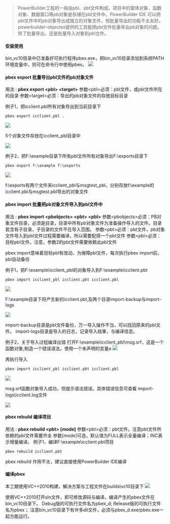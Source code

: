 >PowerBuilder工程的一般由pbl、pbt文件构成。项目中的窗体对象、函数对象、数据窗口等pb对象是存储在pbl文件中。PowerBuilder IDE 可以把pbl文件中的pb对象导出成独立的对象文件，但批量导出的功能不太友好。powerbuilder-objectex提供的工具能把pbl文件批量导出pb对象的问题。除了批量导出，还是批量导入对象到pbl文件。

#### 安装使用
bin_vc10目录中已准备好可执行程序pbex.exe，把bin_vc10目录添加到系统PATH环境变量中，则可在命令行中使用pbex。
![](https://gitee.com/jianguankun/pb-objectex/raw/master/images/1-1.png)


#### pbex export 批量导出pbl文件的pb对象文件
用法 : **pbex export \<pbl\> \<target>**
参数\<pbl\>必须：pbl文件，或pbl文件所在的目录
参数\<target\>必须：导出的pb对象文件的存放目标目录

例子1，把icclient.pbl所有对象导出到当前目录下
```
pbex export icclient.pbl .
```
![](https://gitee.com/jianguankun/pb-objectex/raw/master/images/1-2.png)

5个对象文件存放在icclient_pbl目录中

![](https://gitee.com/jianguankun/pb-objectex/raw/master/images/1-3.png)

例子2，把F:\example目录下所有pbl文件所有对象导出F:\exports目录下
```
pbex export f:\example f:\exports
```
![](https://gitee.com/jianguankun/pb-objectex/raw/master/images/1-4.png)

f:\exports有两个文件夹icclient_pbl与msgtest_pbl，分别存放f:\example的icclient.pbl与msgtest.pbl导出的对象文件

#### pbex import 批量把pb对象文件导入到pbl文件中
用法 : **pbex import \<pbobjects\> \<pbt> \<pbl\>**
参数\<pbobjects\>必须：PB对象文件目录，必须是目录，目录中所有pb对象文件为准备操作导入的文件。目录若含有子目录，子目录的文件不在导入范围。
参数\<pbt\>必须：pbt文件，pb对象文件导入到pbl文件过程需要编译，所以需要配搭一个pbt文件
参数\<pbl\>必须：目标pbl文件。注意，参数2的pbt文件需要依赖此pbl文件

pbex import意味着目标pbl有改动，为保障pbl文件，每次执行pbex import前，pbl自动备份

例子1，把F:\example\icclient_pbl的对象导入到F:\example\icclient.pbt
```
pbex import icclient_pbl icclient.pbt icclient.pbl
```
![](https://gitee.com/jianguankun/pb-objectex/raw/master/images/1-5.png)

F:\example目录下将产生新的icclient.pbl,及两个目录import-backup与import-logs

![](https://gitee.com/jianguankun/pb-objectex/raw/master/images/1-6.png)

import-backup目录是pbl文件备份，万一导入操作不当，可以找回原来的pbl文件。
import-logs目录是导入的日志，记录导入结果，与编译信息。

例子2，关于导入过程编译出错
打开F:\example\icclient_pbl\msg.srf，这是一个函数对象,制造一个错误语法，使用一个未声明的变量a
![](https://gitee.com/jianguankun/pb-objectex/raw/master/images/1-7.png)

再执行导入
```
pbex import icclient_pbl icclient.pbt icclient.pbl
```
![](https://gitee.com/jianguankun/pb-objectex/raw/master/images/1-8.png)

msg.srf函数对象导入成功，但提示语法错误。具体错误信息可查看
import-logs\icclient.log文件

![](https://gitee.com/jianguankun/pb-objectex/raw/master/images/1-9.png)

#### pbex rebuild 编译项目
用法 : **pbex rebuild \<pbt\> [mode]**
参数\<pbt\>必须：pbt文件。注意pbt文件所依赖的pbl文件需要齐全
参数[mode]可选，默认值为FULL表示全量编译；INC表示增量编译。
例子1，编译F:\example\icclient.pbt项目
```
pbex rebuild icclient.pbt
```
pbex rebuild 作用不太，建议直接使用PowerBuilder IDE编译

#### 编译pbex
本工期使用VC++2010构建，解决方案与工程文件在builds\vc10目录下
![](https://gitee.com/jianguankun/pb-objectex/raw/master/images/1-10.png)

使用VC++2010打开sln文件，即可修改源码与编译，编译产生的pbex文件在bin_vc10目录下。
Debug版的可执行文件名为pbex_d; Release版的可执行文件名为pbex；
注意bin_vc10目录下有许多dll文件，必须与pbex_d.exe/pbex.exe一起方能运行。
